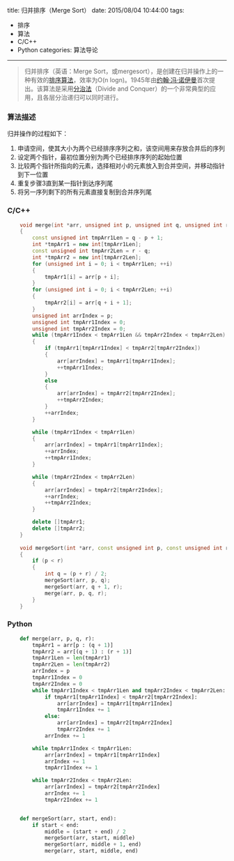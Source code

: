 title: 归并排序（Merge Sort）
date: 2015/08/04 10:44:00
tags: 
- 排序
- 算法
- C/C++
- Python
categories: 算法导论

---
>归并排序（英语：Merge Sort，或mergesort），是创建在归并操作上的一种有效的[排序算法](https://zh.wikipedia.org/wiki/%E6%8E%92%E5%BA%8F%E7%AE%97%E6%B3%95)，效率为O(n logn)。1945年由[约翰·冯·诺伊曼](https://zh.wikipedia.org/wiki/%E7%BA%A6%E7%BF%B0%C2%B7%E5%86%AF%C2%B7%E8%AF%BA%E4%BC%8A%E6%9B%BC)首次提出。该算法是采用[分治法](https://zh.wikipedia.org/wiki/%E5%88%86%E6%B2%BB%E6%B3%95)（Divide and Conquer）的一个非常典型的应用，且各层分治递归可以同时进行。

<!-- more -->

### 算法描述
归并操作的过程如下：

1. 申请空间，使其大小为两个已经排序序列之和，该空间用来存放合并后的序列
2. 设定两个指针，最初位置分别为两个已经排序序列的起始位置
3. 比较两个指针所指向的元素，选择相对小的元素放入到合并空间，并移动指针到下一位置
4. 重复步骤3直到某一指针到达序列尾
5. 将另一序列剩下的所有元素直接复制到合并序列尾

### C/C++
```cpp
	void merge(int *arr, unsigned int p, unsigned int q, unsigned int r)
	{
	    const unsigned int tmpArr1Len = q - p + 1;
	    int *tmpArr1 = new int[tmpArr1Len];
	    const unsigned int tmpArr2Len = r - q;
	    int *tmpArr2 = new int[tmpArr2Len];
	    for (unsigned int i = 0; i < tmpArr1Len; ++i)
	    {
	        tmpArr1[i] = arr[p + i];
	    }
	    for (unsigned int i = 0; i < tmpArr2Len; ++i)
	    {
	        tmpArr2[i] = arr[q + i + 1];
	    }
	    unsigned int arrIndex = p;
	    unsigned int tmpArr1Index = 0;
	    unsigned int tmpArr2Index = 0;
	    while (tmpArr1Index < tmpArr1Len && tmpArr2Index < tmpArr2Len)
	    {
	        if (tmpArr1[tmpArr1Index] < tmpArr2[tmpArr2Index])
	        {
	            arr[arrIndex] = tmpArr1[tmpArr1Index];
	            ++tmpArr1Index;
	        }
	        else
	        {
	            arr[arrIndex] = tmpArr2[tmpArr2Index];
	            ++tmpArr2Index;
	        }
	        ++arrIndex;
	    }

	    while (tmpArr1Index < tmpArr1Len)
	    {
	        arr[arrIndex] = tmpArr1[tmpArr1Index];
	        ++arrIndex;
	        ++tmpArr1Index;
	    }

	    while (tmpArr2Index < tmpArr2Len)
	    {
	        arr[arrIndex] = tmpArr2[tmpArr2Index];
	        ++arrIndex;
	        ++tmpArr2Index;
	    }

	    delete []tmpArr1;
	    delete []tmpArr2;
	}
	
	void mergeSort(int *arr, const unsigned int p, const unsigned int r)
	{
	    if (p < r)
	    {
	        int q = (p + r) / 2;
	        mergeSort(arr, p, q);
	        mergeSort(arr, q + 1, r);
	        merge(arr, p, q, r);
	    }
	}
```
	
### Python
```py
	def merge(arr, p, q, r):
	    tmpArr1 = arr[p : (q + 1)]
	    tmpArr2 = arr[(q + 1) : (r + 1)]
	    tmpArr1Len = len(tmpArr1)
	    tmpArr2Len = len(tmpArr2)
	    arrIndex = p
	    tmpArr1Index = 0
	    tmpArr2Index = 0
	    while tmpArr1Index < tmpArr1Len and tmpArr2Index < tmpArr2Len:
	        if tmpArr1[tmpArr1Index] < tmpArr2[tmpArr2Index]:
	            arr[arrIndex] = tmpArr1[tmpArr1Index]
	            tmpArr1Index += 1
	        else:
	            arr[arrIndex] = tmpArr2[tmpArr2Index]
	            tmpArr2Index += 1
	        arrIndex += 1

	    while tmpArr1Index < tmpArr1Len:
	        arr[arrIndex] = tmpArr1[tmpArr1Index]
	        arrIndex += 1
	        tmpArr1Index += 1

	    while tmpArr2Index < tmpArr2Len:
	        arr[arrIndex] = tmpArr2[tmpArr2Index]
	        arrIndex += 1
	        tmpArr2Index += 1


	def mergeSort(arr, start, end):
	    if start < end:
	        middle = (start + end) / 2
	        mergeSort(arr, start, middle)
	        mergeSort(arr, middle + 1, end)
	        merge(arr, start, middle, end)
```
